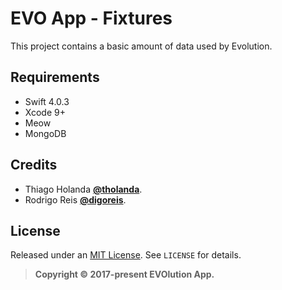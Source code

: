 # EVO App - Fixtures

This project contains a basic amount of data used by Evolution.

## Requirements
- Swift 4.0.3
- Xcode 9+
- Meow
- MongoDB

## Credits

- Thiago Holanda [**@tholanda**](https://twitter.com/tholanda).
- Rodrigo Reis [**@digoreis**](https://twitter.com/digoreis).

## License

Released under an [MIT License](http://opensource.org/licenses/MIT). See `LICENSE` for details.

>**Copyright &copy; 2017-present EVOlution App.**

